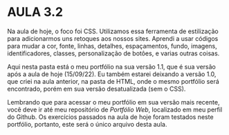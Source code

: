 # AULA 3.2

Na aula de hoje, o foco foi CSS.
Utilizamos essa ferramenta de estilização para adicionarmos uns retoques aos nossos sites.
Aprendi a usar códigos para mudar a cor, fonte, linhas, detalhes, espaçamentos, fundo, imagens, 
identificadores, classes, personalização de botôes, e varias outras coisas.

Aqui nesta pasta está o meu portfólio na sua versão 1.1, que é sua versão após a aula de hoje (15/09/22). 
Eu também estarei deixando a versão 1.0, que criei na aula anterior, na pasta de HTML, onde o mesmo portfólio 
será encontrado, porém em sua versão desatualizada (sem o CSS).

Lembrando que para acessar o meu portfólio em sua versão mais recente, você deve ir até meu repositório de *Portfólio Web*,
localizado em meu perfil do Github.
Os exercícios passados na aula de hoje foram testados neste portfólio, portanto, este será o único arquivo desta aula.
